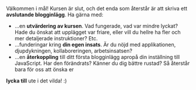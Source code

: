 
Välkommen i mål! Kursen är slut, och det enda som återstår är att skriva ett **avslutande blogginlägg**. Ha gärna med: 

*   ...en **utvärdering av kursen**. Vad fungerade, vad var mindre lyckat? Hade du önskat att upplägget var friare, eller vill du hellre ha fler och mer detaljerade instruktioner? Etc.
*   ...funderingar kring **din egen insats**. Är du nöjd med applikationen, djupdykningen, kollaboreringen, arbetsinsatsen?
*   ...en **återkoppling** till ditt första blogginlägg apropå din inställning till JavaScript. Har den förändrats? Känner du dig bättre rustad? Så återstår bara för oss att önska er 

**lycka till** ute i det vilda! :)  